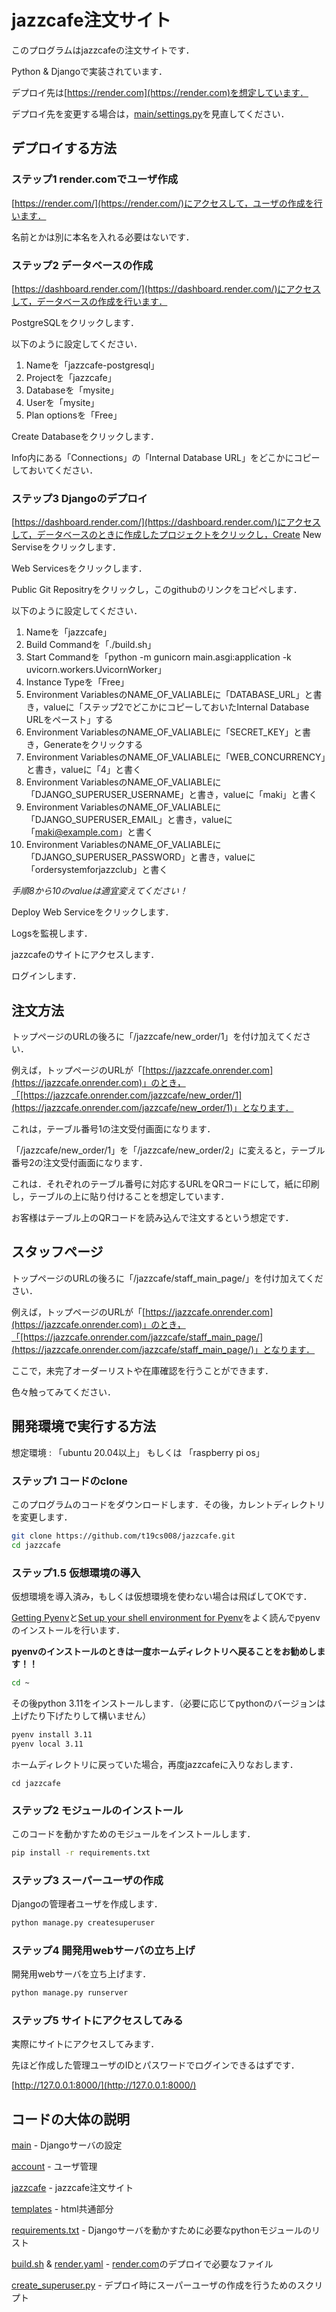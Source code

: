 # jazzcafe注文サイト

このプログラムはjazzcafeの注文サイトです．

Python & Djangoで実装されています．

デプロイ先は[https://render.com](https://render.com)を想定しています．

デプロイ先を変更する場合は，[main/settings.py](https://github.com/t19cs008/jazzcafe/blob/main/main/settings.py)を見直してください．

## デプロイする方法

### ステップ1 render.comでユーザ作成

[https://render.com/](https://render.com/)にアクセスして，ユーザの作成を行います．

名前とかは別に本名を入れる必要はないです．

### ステップ2 データベースの作成

[https://dashboard.render.com/](https://dashboard.render.com/)にアクセスして，データベースの作成を行います．

PostgreSQLをクリックします．

以下のように設定してください．

1. Nameを「jazzcafe-postgresql」
2. Projectを「jazzcafe」
3. Databaseを「mysite」
4. Userを「mysite」
5. Plan optionsを「Free」

Create Databaseをクリックします．

Info内にある「Connections」の「Internal Database URL」をどこかにコピーしておいてください．

### ステップ3 Djangoのデプロイ

[https://dashboard.render.com/](https://dashboard.render.com/)にアクセスして，データベースのときに作成したプロジェクトをクリックし，Create New Serviseをクリックします．

Web Servicesをクリックします．

Public Git Repositryをクリックし，このgithubのリンクをコピペします．

以下のように設定してください．

1. Nameを「jazzcafe」
2. Build Commandを「./build.sh」
3. Start Commandを「python -m gunicorn main.asgi:application -k uvicorn.workers.UvicornWorker」
4. Instance Typeを「Free」
5. Environment VariablesのNAME_OF_VALIABLEに「DATABASE_URL」と書き，valueに「ステップ2でどこかにコピーしておいたInternal Database URLをペースト」する
6. Environment VariablesのNAME_OF_VALIABLEに「SECRET_KEY」と書き，Generateをクリックする
7. Environment VariablesのNAME_OF_VALIABLEに「WEB_CONCURRENCY」と書き，valueに「4」と書く
8. Environment VariablesのNAME_OF_VALIABLEに「DJANGO_SUPERUSER_USERNAME」と書き，valueに「maki」と書く
9. Environment VariablesのNAME_OF_VALIABLEに「DJANGO_SUPERUSER_EMAIL」と書き，valueに「maki@example.com」と書く
10. Environment VariablesのNAME_OF_VALIABLEに「DJANGO_SUPERUSER_PASSWORD」と書き，valueに「ordersystemforjazzclub」と書く

*手順8から10のvalueは適宜変えてください！*

Deploy Web Serviceをクリックします．

Logsを監視します．

jazzcafeのサイトにアクセスします．

ログインします．

## 注文方法

トップページのURLの後ろに「/jazzcafe/new_order/1」を付け加えてください．

例えば，トップページのURLが「[https://jazzcafe.onrender.com](https://jazzcafe.onrender.com)」のとき，「[https://jazzcafe.onrender.com/jazzcafe/new_order/1](https://jazzcafe.onrender.com/jazzcafe/new_order/1)」となります．

これは，テーブル番号1の注文受付画面になります．

「/jazzcafe/new_order/1」を「/jazzcafe/new_order/2」に変えると，テーブル番号2の注文受付画面になります．

これは．それぞれのテーブル番号に対応するURLをQRコードにして，紙に印刷し，テーブルの上に貼り付けることを想定しています．

お客様はテーブル上のQRコードを読み込んで注文するという想定です．

## スタッフページ

トップページのURLの後ろに「/jazzcafe/staff_main_page/」を付け加えてください．

例えば，トップページのURLが「[https://jazzcafe.onrender.com](https://jazzcafe.onrender.com)」のとき，「[https://jazzcafe.onrender.com/jazzcafe/staff_main_page/](https://jazzcafe.onrender.com/jazzcafe/staff_main_page/)」となります．

ここで，未完了オーダーリストや在庫確認を行うことができます．

色々触ってみてください．

## 開発環境で実行する方法

想定環境 : 「ubuntu 20.04以上」 もしくは 「raspberry pi os」

### ステップ1 コードのclone

このプログラムのコードをダウンロードします．その後，カレントディレクトリを変更します．

```bash
git clone https://github.com/t19cs008/jazzcafe.git
cd jazzcafe
```

### ステップ1.5 仮想環境の導入

仮想環境を導入済み，もしくは仮想環境を使わない場合は飛ばしてOKです．

[Getting Pyenv](https://github.com/pyenv/pyenv?tab=readme-ov-file#installation)と[Set up your shell environment for Pyenv](https://github.com/pyenv/pyenv?tab=readme-ov-file#set-up-your-shell-environment-for-pyenv)をよく読んでpyenvのインストールを行います．

**pyenvのインストールのときは一度ホームディレクトリへ戻ることをお勧めします！！**

```bash
cd ~
```

その後python 3.11をインストールします．（必要に応じてpythonのバージョンは上げたり下げたりして構いません）

```bash
pyenv install 3.11
pyenv local 3.11
```

ホームディレクトリに戻っていた場合，再度jazzcafeに入りなおします．

```
cd jazzcafe
```

### ステップ2 モジュールのインストール

このコードを動かすためのモジュールをインストールします．

```bash
pip install -r requirements.txt
```

### ステップ3 スーパーユーザの作成

Djangoの管理者ユーザを作成します．

```bash
python manage.py createsuperuser
```

### ステップ4 開発用webサーバの立ち上げ

開発用webサーバを立ち上げます．

```bash
python manage.py runserver
```

### ステップ5 サイトにアクセスしてみる

実際にサイトにアクセスしてみます．

先ほど作成した管理ユーザのIDとパスワードでログインできるはずです．

[http://127.0.0.1:8000/](http://127.0.0.1:8000/)

## コードの大体の説明

[main](https://github.com/t19cs008/jazzcafe/tree/main/main) - Djangoサーバの設定

[account](https://github.com/t19cs008/jazzcafe/tree/main/account) - ユーザ管理

[jazzcafe](https://github.com/t19cs008/jazzcafe/tree/main/jazzcafe) - jazzcafe注文サイト

[templates](https://github.com/t19cs008/jazzcafe/tree/main/templates) - html共通部分

[requirements.txt](https://github.com/t19cs008/jazzcafe/blob/main/requirements.txt) - Djangoサーバを動かすために必要なpythonモジュールのリスト

[build.sh](https://github.com/t19cs008/jazzcafe/blob/main/build.sh) & [render.yaml](https://github.com/t19cs008/jazzcafe/blob/main/render.yaml) - [render.com](https://render.com)のデプロイで必要なファイル

[create_superuser.py](https://github.com/t19cs008/jazzcafe/blob/main/create_superuser.py) - デプロイ時にスーパーユーザの作成を行うためのスクリプト


